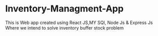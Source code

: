 # Inventory-Managment-App
This is Web app created using React JS,MY SQl, Node Js & Express Js
Where we intend to solve inventory buffer stock problem
